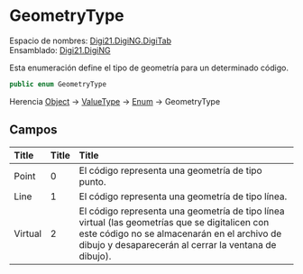 # GeometryType

Espacio de nombres: [Digi21.DigiNG.DigiTab](../)  
Ensamblado: [Digi21.DigiNG](https://app.gitbook.com/@digi21/s/ayuda-de-digi21/~/drafts/-MXh18pgdYOBZ8GisgGa/digi3d-net/programacion/.net/referencia/digi21.diging)​‌

Esta enumeración define el tipo de geometría para un determinado código.

```csharp
public enum GeometryType
```

‌Herencia [Object](https://docs.microsoft.com/en-us/dotnet/api/system.object?view=net-5.0) → [ValueType](https://docs.microsoft.com/en-us/dotnet/api/system.valuetype?view=net-5.0) → [Enum](https://docs.microsoft.com/en-us/dotnet/api/system.enum?view=net-5.0) → GeometryType

## Campos <a id="campos"></a>

| ​Title | ​Title | ​Title |
| :--- | :--- | :--- |
| Point | 0 | El código representa una geometría de tipo punto. |
| Line | 1 | El código representa una geometría de tipo línea. |
| Virtual | 2 | El código representa una geometría de tipo línea virtual \(las geometrías que se digitalicen con este código no se almacenarán en el archivo de dibujo y desaparecerán al cerrar la ventana de dibujo\). |





